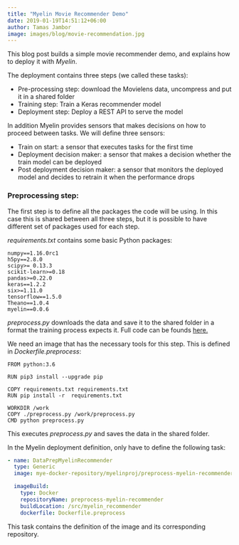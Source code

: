 ```yaml
---
title: "Myelin Movie Recommender Demo"
date: 2019-01-19T14:51:12+06:00
author: Tamas Jambor
image: images/blog/movie-recommendation.jpg
---
```


This blog post builds a simple movie recommender demo,
and explains how to deploy it with *Myelin*.

The deployment contains three steps (we called these tasks):

- Pre-processing step: download the Movielens data, uncompress and put it in a shared folder
- Training step: Train a Keras recommender model
- Deployment step: Deploy a REST API to serve the model

In addition Myelin provides sensors that makes decisions on how to proceed between tasks.
We will define three sensors:

- Train on start: a sensor that executes tasks for the first time
- Deployment decision maker: a sensor that makes a decision whether the train model
can be deployed
- Post deployment decision maker: a sensor that monitors the deployed model
and decides to retrain it when the performance drops

### Preprocessing step:

The first step is to define all the packages the code will be using.
In this case this is shared between all three steps, but it is possible to have
different set of packages used for each step.

*requirements.txt* contains some basic Python packages:
```
numpy==1.16.0rc1
h5py==2.8.0
scipy>= 0.13.3
scikit-learn>=0.18
pandas>=0.22.0
keras==1.2.2
six>=1.11.0
tensorflow==1.5.0
Theano==1.0.4
myelin==0.0.6
```


*preprocess.py* downloads the data and save it to the shared folder in a format
the training process expects it. Full code can be founds [here.](https://raw.githubusercontent.com/myelinio/myelin-examples/master/recommender_demo/preprocess.py)

We need an image that has the necessary tools for this step.
This is defined in *Dockerfile.preprocess*:
```
FROM python:3.6

RUN pip3 install --upgrade pip

COPY requirements.txt requirements.txt
RUN pip install -r  requirements.txt

WORKDIR /work
COPY ./preprocess.py /work/preprocess.py
CMD python preprocess.py
```

This executes *preprocess.py* and saves the data in the shared folder.

In the Myelin deployment definition, only have to define the following task:
```yaml
- name: DataPrepMyelinRecommender
  type: Generic
  image: mye-docker-repository/myelinproj/preprocess-myelin-recommender

  imageBuild:
    type: Docker
    repositoryName: preprocess-myelin-recommender
    buildLocation: /src/myelin_recommender
    dockerfile: Dockerfile.preprocess
```

This task contains the definition of the image and its corresponding repository.
